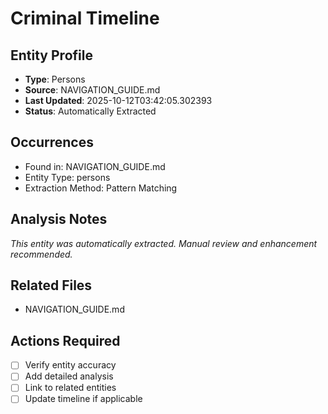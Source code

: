 # Criminal Timeline

## Entity Profile
- **Type**: Persons
- **Source**: NAVIGATION_GUIDE.md
- **Last Updated**: 2025-10-12T03:42:05.302393
- **Status**: Automatically Extracted

## Occurrences
- Found in: NAVIGATION_GUIDE.md
- Entity Type: persons
- Extraction Method: Pattern Matching

## Analysis Notes
*This entity was automatically extracted. Manual review and enhancement recommended.*

## Related Files
- NAVIGATION_GUIDE.md

## Actions Required
- [ ] Verify entity accuracy
- [ ] Add detailed analysis
- [ ] Link to related entities
- [ ] Update timeline if applicable

